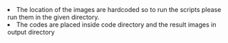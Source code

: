 <li> The location of the images are hardcoded so to run the scripts please run them in the given directory. </li>
<li>  The codes are placed inside code directory and the result images in output directory </li>

